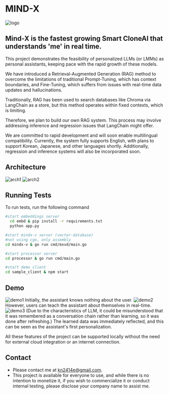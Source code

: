 # MIND-X

![logo](./imgs/logo.png)

## Mind-X is the fastest growing Smart CloneAI that understands 'me' in real time.

This project demonstrates the feasibility of personalized LLMs (or LMMs) as personal assistants, keeping pace with the rapid growth of these models.

We have introduced a Retrieval-Augmented Generation (RAG) method to overcome the limitations of traditional Prompt-Tuning, which has context boundaries, and Fine-Tuning, which suffers from issues with real-time data updates and hallucinations.

Traditionally, RAG has been used to search databases like Chroma via LangChain as a store, but this method operates within fixed contexts, which is limiting.

Therefore, we plan to build our own RAG system. This process may involve addressing inference and regression issues that LangChain might offer.

We are committed to rapid development and will soon enable multilingual compatibility. Currently, the system fully supports English, with plans to support Korean, Japanese, and other languages shortly. Additionally, regression and inference systems will also be incorporated soon.

## Architecture

![arch1](./imgs/w2.png)
![arch2](./imgs/w6.png)

## Running Tests

To run tests, run the following command

```bash
#start embeddings server
  cd embd & pip install -r requirements.txt
  python app.py

#start mindx-v server (vector-database)
#not using cgo, only assembly
cd mindx-v & go run cmd/mxvd/main.go

#start processor server
cd processor & go run cmd/main.go

#start demo client
cd sample_client & npm start

```

## Demo

![demo1](./imgs/q1.png)
Initially, the assistant knows nothing about the user.
![demo2](./imgs/q2.png)
However, users can teach the assistant about themselves in real-time.
![demo3](./imgs/q3.png)
(Due to the characteristics of LLM, it could be misunderstood that it was remembered as a conversation chain rather than learning, so it was done after refreshing.) The learned data was immediately reflected, and this can be seen as the assistant's first personalization.

All these features of the project can be supported locally without the need for external cloud integration or an internet connection.

## Contact

- Please contact me at kn2414e@gmail.com.
- This project is available for everyone to use, and while there is no intention to monetize it, if you wish to commercialize it or conduct internal testing, please disclose your company name to assist me.
